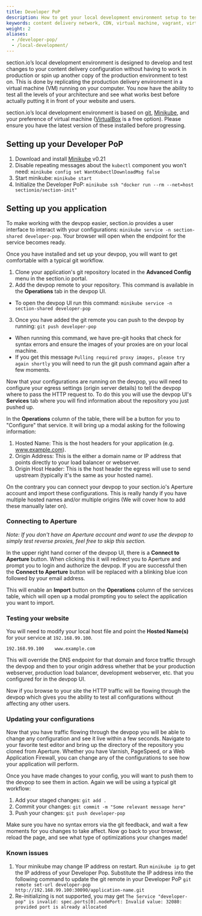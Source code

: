 ```yaml
---
title: Developer PoP
description: How to get your local development environment setup to test section.io CDN on your local machine.
keywords: content delivery network, CDN, virtual machine, vagrant, virtualbox, git, cli, local development, local machine, staging environment, developer pop
weight: 2
aliases:
  - /developer-pop/
  - /local-development/
---
```


section.io’s local development environment is designed to develop and test changes to your content delivery configuration without having to work in production or spin up another copy of the production environment to test on. This is done by replicating the production delivery environment in a virtual machine (VM) running on your computer. You now have the ability to test all the levels of your architecture and see what works best before actually putting it in front of your website and users.

section.io’s local development environment is based on [git], [Minikube], and your preference of virtual machine ([VirtualBox] is a free option). Please ensure you have the latest version of these installed before progressing.

## Setting up your Developer PoP

1. Download and install [Minikube] v0.21
1. Disable repeating messages about the `kubectl` component you won't need: `minikube config set WantKubectlDownloadMsg false`
1. Start minikube: `minikube start`
1. Initialize the Developer PoP: `minikube ssh "docker run --rm --net=host sectionio/section-init"`

## Setting up you application

To make working with the devpop easier, section.io provides a user interface to interact with your configurations: `minikube service -n section-shared developer-pop`. Your browser will open when the endpoint for the service becomes ready.

Once you have installed and set up your devpop, you will want to get comfortable with a typical git workflow.

1. Clone your application's git repository located in the **Advanced Config** menu in the section.io portal.
2. Add the devpop remote to your repository. This command is available in the **Operations** tab in the devpop UI.
  * To open the devpop UI run this command: `minikube service -n section-shared developer-pop`
3. Once you have added the git remote you can push to the devpop by running: `git push developer-pop`
  * When running this command, we have pre-git hooks that check for syntax errors and ensure the images of your proxies are on your local machine. 
  * If you get this message `Pulling required proxy images, please try again shortly` you will need to run the git push command again after a few moments.

Now that your configurations are running on the devpop, you will need to configure your egress settings (origin server details) to tell the devpop where to pass the HTTP request to. To do this you will use the devpop UI's **Services** tab where you will find information about the repository you just pushed up.

In the **Operations** column of the table, there will be a button for you to "Configure" that service. It will bring up a modal asking for the following information:

1. Hosted Name: This is the host headers for your application (e.g. www.example.com).
2. Origin Address: This is the either a domain name or IP address that points directly to your load balancer or webserver.
3. Origin Host Header: This is the host header the egress will use to send upstream (typically it's the same as your hosted name).

On the contrary you can connect your devpop to your section.io's Aperture account and import these configurations. This is really handy if you have multiple hosted names and/or multiple origins (We will cover how to add these manually later on).

### Connecting to Aperture

*Note: If you don't have an Aperture account and want to use the devpop to simply test reverse proxies, feel free to skip this section.*

In the upper right hand corner of the devpop UI, there is a **Connect to Aperture** button. When clicking this it will redirect you to Aperture and prompt you to login and authorize the devpop. If you are successful then the **Connect to Aperture** button will be replaced with a blinking blue icon followed by your email address.

This will enable an **Import** button on the **Operations** column of the services table, which will open up a modal prompting you to select the application you want to import.

### Testing your website

You will need to modify your local host file and point the **Hosted Name(s)** for your service at `192.168.99.100`.

    192.168.99.100    www.example.com

This will override the DNS endpoint for that domain and force traffic through the devpop and then to your origin address whether that be your production webserver, production load balancer, development webserver, etc. that you configured for in the devpop UI.

Now if you browse to your site the HTTP traffic will be flowing through the devpop which gives you the ability to test all configurations without affecting any other users. 

### Updating your configurations

Now that you have traffic flowing through the devpop you will be able to change any configuration and see it live within a few seconds. Navigate to your favorite test editor and bring up the directory of the repository you cloned from Aperture. Whether you have Varnish, PageSpeed, or a Web Application Firewall, you can change any of the configurations to see how your application will perform.

Once you have made changes to your config, you will want to push them to the devpop to see them in action. Again we will be using a typical git workflow:

1. Add your staged changes: `git add .`
2. Commit your changes: `git commit -m "Some relevant message here"`
3. Push your changes: `git push developer-pop`

Make sure you have no syntax errors via the git feedback, and wait a few moments for you changes to take affect. Now go back to your browser, reload the page, and see what type of optimizations your changes made!

### Known issues

1. Your minikube may change IP address on restart. Run `minikube ip` to get the IP address of your Developer Pop. Substitute the IP address into the following command to update the git remote in your Developer PoP `git remote set-url developer-pop http://192.168.99.100:30090/application-name.git`
1. Re-initializing is not supported, you may get `The Service "developer-pop" is invalid: spec.ports[0].nodePort: Invalid value: 32080: provided port is already allocated`

  [git]: http://git-scm.com/
  [Vagrant]: http://docs.vagrantup.com/v2/installation/
  [Minikube]: https://github.com/kubernetes/minikube/releases/tag/v0.21.0
  [VirtualBox]: http://www.virtualbox.org/
